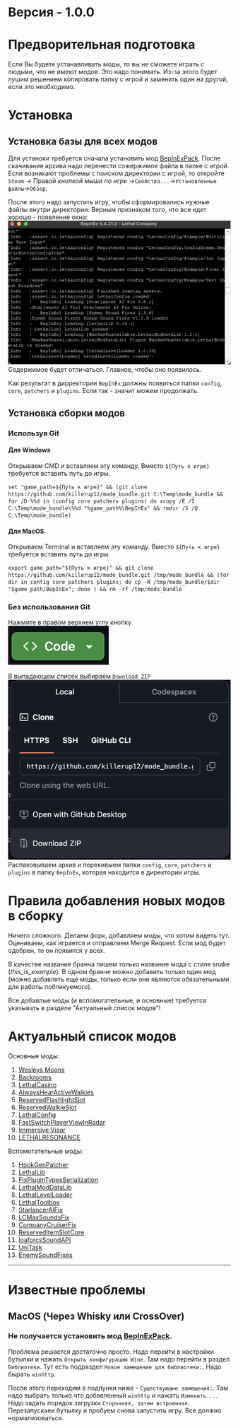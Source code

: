 # Версия - 1.0.0

# Предворительная подготовка

Если Вы будете устанавливать моды, то вы не сможете играть с людьми, что не имеют модов. Это надо понимать. Из-за этого будет лушим решением копировать папку с игрой и заменять один на другой, если это необходимо.

# Установка

## Установка базы для всех модов

Для устаноки требуется сначала установить мод [BepInExPack](https://thunderstore.io/c/lethal-company/p/BepInEx/BepInExPack/). После скачивания архива надо перенести сожержимое файла в папке с игрой. Если возникают проблемы с поиском директории с игрой, то откройте `Steam` -> Правой *кнопкой мыши по игре* ->`Свойства...`->`Установленные файлы`->`Обзор`.

После этого надо запустить игру, чтобы сформировались нужные файлы внутри директории. Верным признаком того, что все идет хорошо - появление окна: ![1726393519136](images/README/1726393519136.png)
Содержимое будет отличаться. Главное, чтобы оно появилось.

Как результат в дирректории `BepInEx` должны появиться папки `config`, `core`, `patchers` и `plugins`. Если так - значит можем продолжать.

## Установка сборки модов

### Используя Git

#### Для Windows

Открываем CMD и вставляем эту команду. Вместо `${Путь к игре}` требуется вставить путь до игры.

```
set "game_path=${Путь к игре}" && (git clone https://github.com/killerup12/mode_bundle.git C:\Temp\mode_bundle && for /D %%d in (config core patchers plugins) do xcopy /E /I C:\Temp\mode_bundle\%%d "%game_path%\BepInEx" && rmdir /S /Q C:\Temp\mode_bundle)
```

#### Для MacOS

Открываем Terminal и вставляем эту команду. Вместо `${Путь к игре}` требуется вставить путь до игры.

```
export game_path="${Путь к игре}" && git clone https://github.com/killerup12/mode_bundle.git /tmp/mode_bundle && (for dir in config core patchers plugins; do cp -R /tmp/mode_bundle/$dir "$game_path/BepInEx"; done ) && rm -rf /tmp/mode_bundle
```

### Без использования Git

Нажмите в правом верхнем углу кнопку
![1726398438879](images/README/1726398438879.png)

В выпадающем списек выбираем `Download ZIP`
![1726398525856](images/README/1726398525856.png)
Распаковываем архив и перекивыем папки `config`, `core`, `patchers` и `plugins` в папку `BepInEx`, которая находится в директории игры.

# Правила добавления новых модов в сборку

Ничего сложного. Делаем форк, добавляем моды, что хотим видеть тут. Оцениваем, как играется и отправляем Merge Request. Если мод будет одобрен, то он появится у всех.

В качестве название бранча пишем только название мода с стиле snake (*this_is_example*). В одном бранче можно добавить только один мод (можно добавлять еще моды, только если они являются обязательными для работы побликуемого).

Все добавлые моды (и вспомогательные, и основные) требуется указывать в разделе "Актуальный список модов"!

# Актуальный список модов

Основные моды:

1. [Wesleys Moons](https://thunderstore.io/c/lethal-company/p/Magic_Wesley/Wesleys_Moons/)
2. [Backrooms](https://thunderstore.io/c/lethal-company/p/Backrooms/Backrooms/)
3. [LethalCasino](https://thunderstore.io/c/lethal-company/p/mrgrm7/LethalCasino/)
4. [AlwaysHearActiveWalkies](https://thunderstore.io/c/lethal-company/p/Suskitech/AlwaysHearActiveWalkies/)
5. [ReservedFlashlightSlot](https://thunderstore.io/c/lethal-company/p/FlipMods/ReservedFlashlightSlot/)
6. [ReservedWalkieSlot](https://thunderstore.io/c/lethal-company/p/FlipMods/ReservedWalkieSlot/)
7. [LethalConfig](https://thunderstore.io/c/lethal-company/p/AinaVT/LethalConfig/)
8. [FastSwitchPlayerViewInRadar](https://thunderstore.io/c/lethal-company/p/kRYstall9/FastSwitchPlayerViewInRadar/)
9. [Immersive Visor](https://thunderstore.io/c/lethal-company/p/Woecust/Immersive_Visor/)
10. [LETHALRESONANCE](https://thunderstore.io/c/lethal-company/p/LethalResonance/LETHALRESONANCE/)

Вспомогательные моды:

1. [HookGenPatcher](https://thunderstore.io/c/lethal-company/p/Evaisa/HookGenPatcher/)
2. [LethalLib](https://thunderstore.io/c/lethal-company/p/Evaisa/LethalLib/)
3. [FixPluginTypesSerialization](https://thunderstore.io/c/lethal-company/p/Evaisa/FixPluginTypesSerialization/)
4. [LethalModDataLib](https://thunderstore.io/c/lethal-company/p/MaxWasUnavailable/LethalModDataLib/)
5. [LethalLevelLoader](https://thunderstore.io/c/lethal-company/p/IAmBatby/LethalLevelLoader/)
6. [LethalToolbox](https://thunderstore.io/c/lethal-company/p/IAmBatby/LethalToolbox/)
7. [StarlancerAIFix](https://thunderstore.io/c/lethal-company/p/AudioKnight/StarlancerAIFix/)
8. [LCMaxSoundsFix](https://thunderstore.io/c/lethal-company/p/Hardy/LCMaxSoundsFix/)
9. [CompanyCruiserFix](https://thunderstore.io/c/lethal-company/p/DiFFoZ/CompanyCruiserFix/)
10. [ReservedItemSlotCore](https://thunderstore.io/c/lethal-company/p/FlipMods/ReservedItemSlotCore/)
11. [loaforcsSoundAPI](https://thunderstore.io/c/lethal-company/p/loaforc/loaforcsSoundAPI/)
12. [UniTask](https://thunderstore.io/c/lethal-company/p/Bobbie/UniTask/)
13. [EnemySoundFixes](https://thunderstore.io/c/lethal-company/p/ButteryStancakes/EnemySoundFixes/)

---

# Известные проблемы

## MacOS (Через Whisky или CrossOver)

### Не получается установить мод [BepInExPack](https://thunderstore.io/c/lethal-company/p/BepInEx/BepInExPack/).

Проблема решается достаточно просто. Надо перейти в настройки бутылки и нажать `Открыть конфигурацию Wine`. Там надо перейти в раздел `Библиотеки`. Тут есть подраздел `Новое замещение для библиотеки:`. Надо бырать `winhttp`.

После этого переходим в подпунки ниже - `Существуюшие замещения:`. Там надо выбрать только что добавленный `winhttp` и нажать `Изменить...`. Надо задать порядок загрузки `Сторонняя, затем встроенная`. Перезапускаеи бутылку и пробуем снова запустить игру. Все должно нормализоваться.
